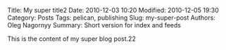 Title: My super title2
Date: 2010-12-03 10:20
Modified: 2010-12-05 19:30
Category: Posts
Tags: pelican, publishing
Slug: my-super-post
Authors: Oleg Nagornyy
Summary: Short version for index and feeds

This is the content of my super blog post.22